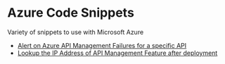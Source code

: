 # Azure Code Snippets
Variety of snippets to use with Microsoft Azure

- [Alert on Azure API Management Failures for a specific API](alert-azure-api-management-failed-requests-per-api)
- [Lookup the IP Address of API Management Feature after deployment](lookup-azure-api-management-instance-ip-address)